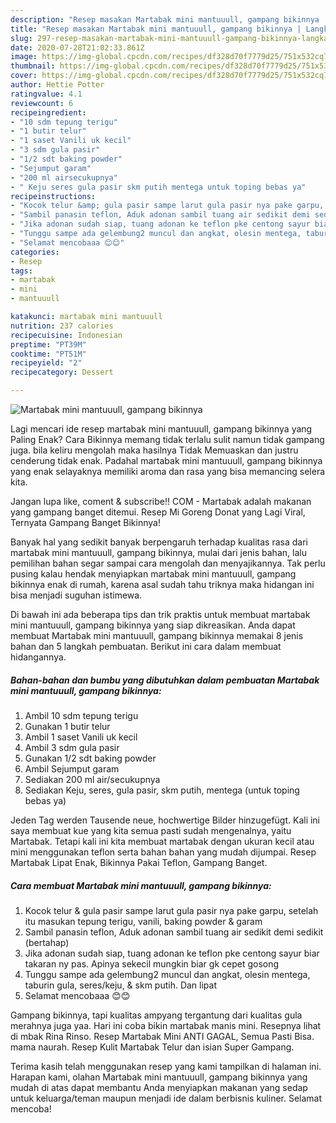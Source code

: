 ```yaml
---
description: "Resep masakan Martabak mini mantuuull, gampang bikinnya | Langkah Membuat Martabak mini mantuuull, gampang bikinnya Yang Paling Enak"
title: "Resep masakan Martabak mini mantuuull, gampang bikinnya | Langkah Membuat Martabak mini mantuuull, gampang bikinnya Yang Paling Enak"
slug: 297-resep-masakan-martabak-mini-mantuuull-gampang-bikinnya-langkah-membuat-martabak-mini-mantuuull-gampang-bikinnya-yang-paling-enak
date: 2020-07-28T21:02:33.861Z
image: https://img-global.cpcdn.com/recipes/df328d70f7779d25/751x532cq70/martabak-mini-mantuuull-gampang-bikinnya-foto-resep-utama.jpg
thumbnail: https://img-global.cpcdn.com/recipes/df328d70f7779d25/751x532cq70/martabak-mini-mantuuull-gampang-bikinnya-foto-resep-utama.jpg
cover: https://img-global.cpcdn.com/recipes/df328d70f7779d25/751x532cq70/martabak-mini-mantuuull-gampang-bikinnya-foto-resep-utama.jpg
author: Hettie Potter
ratingvalue: 4.1
reviewcount: 6
recipeingredient:
- "10 sdm tepung terigu"
- "1 butir telur"
- "1 saset Vanili uk kecil"
- "3 sdm gula pasir"
- "1/2 sdt baking powder"
- "Sejumput garam"
- "200 ml airsecukupnya"
- " Keju seres gula pasir skm putih mentega untuk toping bebas ya"
recipeinstructions:
- "Kocok telur &amp; gula pasir sampe larut gula pasir nya pake garpu, setelah itu masukan tepung terigu, vanili, baking powder &amp; garam"
- "Sambil panasin teflon, Aduk adonan sambil tuang air sedikit demi sedikit (bertahap)"
- "Jika adonan sudah siap, tuang adonan ke teflon pke centong sayur biar takaran ny pas. Apinya sekecil mungkin biar gk cepet gosong"
- "Tunggu sampe ada gelembung2 muncul dan angkat, olesin mentega, taburin gula, seres/keju, &amp; skm putih. Dan lipat"
- "Selamat mencobaaa 😊😊"
categories:
- Resep
tags:
- martabak
- mini
- mantuuull

katakunci: martabak mini mantuuull 
nutrition: 237 calories
recipecuisine: Indonesian
preptime: "PT39M"
cooktime: "PT51M"
recipeyield: "2"
recipecategory: Dessert

---
```



![Martabak mini mantuuull, gampang bikinnya](https://img-global.cpcdn.com/recipes/df328d70f7779d25/751x532cq70/martabak-mini-mantuuull-gampang-bikinnya-foto-resep-utama.jpg)

Lagi mencari ide resep martabak mini mantuuull, gampang bikinnya yang Paling Enak? Cara Bikinnya memang tidak terlalu sulit namun tidak gampang juga. bila keliru mengolah maka hasilnya Tidak Memuaskan dan justru cenderung tidak enak. Padahal martabak mini mantuuull, gampang bikinnya yang enak selayaknya memiliki aroma dan rasa yang bisa memancing selera kita.

Jangan lupa like, coment &amp; subscribe!! COM - Martabak adalah makanan yang gampang banget ditemui. Resep Mi Goreng Donat yang Lagi Viral, Ternyata Gampang Banget Bikinnya!

Banyak hal yang sedikit banyak berpengaruh terhadap kualitas rasa dari martabak mini mantuuull, gampang bikinnya, mulai dari jenis bahan, lalu pemilihan bahan segar sampai cara mengolah dan menyajikannya. Tak perlu pusing kalau hendak menyiapkan martabak mini mantuuull, gampang bikinnya enak di rumah, karena asal sudah tahu triknya maka hidangan ini bisa menjadi suguhan istimewa.


Di bawah ini ada beberapa tips dan trik praktis untuk membuat martabak mini mantuuull, gampang bikinnya yang siap dikreasikan. Anda dapat membuat Martabak mini mantuuull, gampang bikinnya memakai 8 jenis bahan dan 5 langkah pembuatan. Berikut ini cara dalam membuat hidangannya.

<!--inarticleads1-->

##### Bahan-bahan dan bumbu yang dibutuhkan dalam pembuatan Martabak mini mantuuull, gampang bikinnya:

1. Ambil 10 sdm tepung terigu
1. Gunakan 1 butir telur
1. Ambil 1 saset Vanili uk kecil
1. Ambil 3 sdm gula pasir
1. Gunakan 1/2 sdt baking powder
1. Ambil Sejumput garam
1. Sediakan 200 ml air/secukupnya
1. Sediakan  Keju, seres, gula pasir, skm putih, mentega (untuk toping bebas ya)


Jeden Tag werden Tausende neue, hochwertige Bilder hinzugefügt. Kali ini saya membuat kue yang kita semua pasti sudah mengenalnya, yaitu Martabak. Tetapi kali ini kita membuat martabak dengan ukuran kecil atau mini menggunakan teflon serta bahan bahan yang mudah dijumpai. Resep Martabak Lipat Enak, Bikinnya Pakai Teflon, Gampang Banget. 

<!--inarticleads2-->

##### Cara membuat Martabak mini mantuuull, gampang bikinnya:

1. Kocok telur &amp; gula pasir sampe larut gula pasir nya pake garpu, setelah itu masukan tepung terigu, vanili, baking powder &amp; garam
1. Sambil panasin teflon, Aduk adonan sambil tuang air sedikit demi sedikit (bertahap)
1. Jika adonan sudah siap, tuang adonan ke teflon pke centong sayur biar takaran ny pas. Apinya sekecil mungkin biar gk cepet gosong
1. Tunggu sampe ada gelembung2 muncul dan angkat, olesin mentega, taburin gula, seres/keju, &amp; skm putih. Dan lipat
1. Selamat mencobaaa 😊😊


Gampang bikinnya, tapi kualitas ampyang tergantung dari kualitas gula merahnya juga yaa. Hari ini coba bikin martabak manis mini. Resepnya lihat di mbak Rina Rinso. Resep Martabak Mini ANTI GAGAL, Semua Pasti Bisa. mama naurah. Resep Kulit Martabak Telur dan isian Super Gampang. 

Terima kasih telah menggunakan resep yang kami tampilkan di halaman ini. Harapan kami, olahan Martabak mini mantuuull, gampang bikinnya yang mudah di atas dapat membantu Anda menyiapkan makanan yang sedap untuk keluarga/teman maupun menjadi ide dalam berbisnis kuliner. Selamat mencoba!
